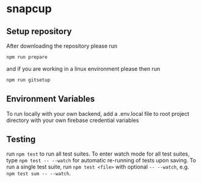 # snapcup

## Setup repository

After downloading the repository please run

```bash
npm run prepare
```

and if you are working in a linux environment please then run

```bash
npm run gitsetup
```

## Environment Variables

To run locally with your own backend, add a .env.local file to root project directory with your own firebase credential variables

## Testing

run `npm test` to run all test suites. To enter watch mode for all test suites, type `npm test -- --watch` for automatic re-running of tests upon saving.
To run a single test suite, run `npm test <file>` with optional `-- --watch`, e.g. `npm test sum -- --watch`.
